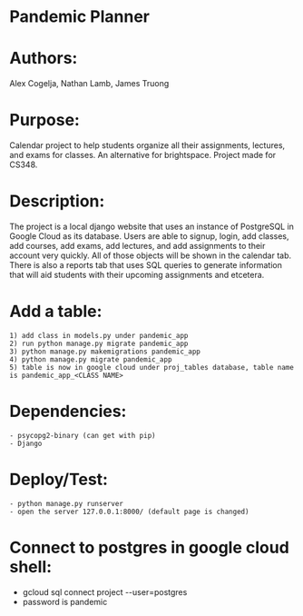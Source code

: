 # Pandemic Planner

# Authors: 
Alex Cogelja, Nathan Lamb, James Truong

# Purpose:
Calendar project to help students organize all their assignments, lectures, and exams for classes. An alternative for brightspace. Project made for CS348.

# Description:
The project is a local django website that uses an instance of PostgreSQL in Google Cloud as its database. Users are able to signup, login, add classes, add courses, add exams, add lectures, and add assignments to their account very quickly. All of those objects will be shown in the calendar tab. There is also a reports tab that uses SQL queries to generate information that will aid students with their upcoming assignments and etcetera.

# Add a table:
    1) add class in models.py under pandemic_app
    2) run python manage.py migrate pandemic_app
    3) python manage.py makemigrations pandemic_app
    4) python manage.py migrate pandemic_app
    5) table is now in google cloud under proj_tables database, table name is pandemic_app_<CLASS NAME>

# Dependencies:
    - psycopg2-binary (can get with pip)
    - Django

# Deploy/Test:
    - python manage.py runserver
    - open the server 127.0.0.1:8000/ (default page is changed)

# Connect to postgres in google cloud shell:
 - gcloud sql connect project --user=postgres
 - password is pandemic

